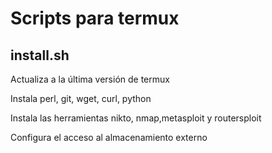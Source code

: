 # Scripts para termux

## install.sh

Actualiza a la última versión de termux

Instala perl, git, wget, curl, python

Instala las herramientas nikto, nmap,metasploit y routersploit

Configura el acceso al almacenamiento externo
